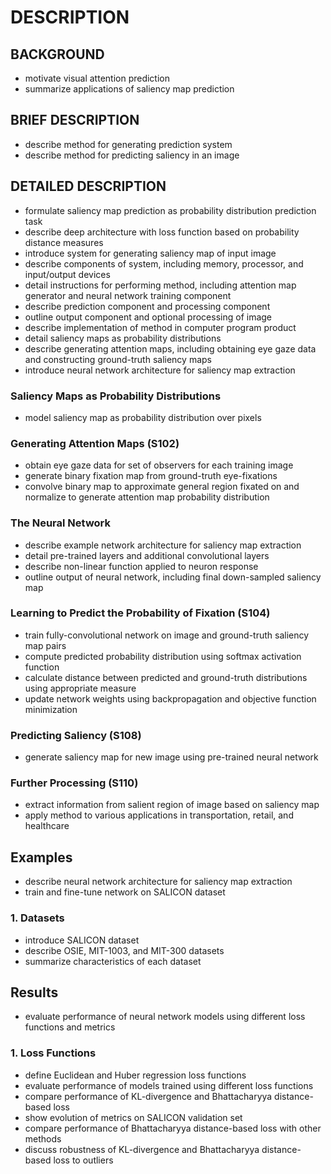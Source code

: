 # DESCRIPTION

## BACKGROUND

- motivate visual attention prediction
- summarize applications of saliency map prediction

## BRIEF DESCRIPTION

- describe method for generating prediction system
- describe method for predicting saliency in an image

## DETAILED DESCRIPTION

- formulate saliency map prediction as probability distribution prediction task
- describe deep architecture with loss function based on probability distance measures
- introduce system for generating saliency map of input image
- describe components of system, including memory, processor, and input/output devices
- detail instructions for performing method, including attention map generator and neural network training component
- describe prediction component and processing component
- outline output component and optional processing of image
- describe implementation of method in computer program product
- detail saliency maps as probability distributions
- describe generating attention maps, including obtaining eye gaze data and constructing ground-truth saliency maps
- introduce neural network architecture for saliency map extraction

### Saliency Maps as Probability Distributions

- model saliency map as probability distribution over pixels

### Generating Attention Maps (S102)

- obtain eye gaze data for set of observers for each training image
- generate binary fixation map from ground-truth eye-fixations
- convolve binary map to approximate general region fixated on and normalize to generate attention map probability distribution

### The Neural Network

- describe example network architecture for saliency map extraction
- detail pre-trained layers and additional convolutional layers
- describe non-linear function applied to neuron response
- outline output of neural network, including final down-sampled saliency map

### Learning to Predict the Probability of Fixation (S104)

- train fully-convolutional network on image and ground-truth saliency map pairs
- compute predicted probability distribution using softmax activation function
- calculate distance between predicted and ground-truth distributions using appropriate measure
- update network weights using backpropagation and objective function minimization

### Predicting Saliency (S108)

- generate saliency map for new image using pre-trained neural network

### Further Processing (S110)

- extract information from salient region of image based on saliency map
- apply method to various applications in transportation, retail, and healthcare

## Examples

- describe neural network architecture for saliency map extraction
- train and fine-tune network on SALICON dataset

### 1. Datasets

- introduce SALICON dataset
- describe OSIE, MIT-1003, and MIT-300 datasets
- summarize characteristics of each dataset

## Results

- evaluate performance of neural network models using different loss functions and metrics

### 1. Loss Functions

- define Euclidean and Huber regression loss functions
- evaluate performance of models trained using different loss functions
- compare performance of KL-divergence and Bhattacharyya distance-based loss
- show evolution of metrics on SALICON validation set
- compare performance of Bhattacharyya distance-based loss with other methods
- discuss robustness of KL-divergence and Bhattacharyya distance-based loss to outliers

